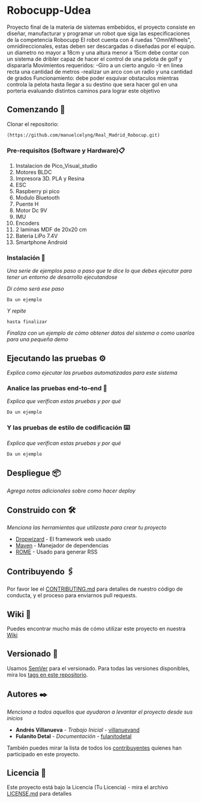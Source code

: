 
# Robocupp-Udea

Proyecto final de la materia de sistemas embebidos, el proyecto consiste en diseñar, manufacturar y programar un robot que siga las especificaciones de la competencia Robocupp
El robot cuenta con 4 ruedas "OmniWheels", omnidireccionales, estas deben ser descargadas o diseñadas por el equipo. un diametro no mayor a 18cm y una altura menor a 15cm
debe contar con un sistema de dribler capaz de hacer el control de una pelota de golf y dispararla
Movimientos requeridos:
-Giro a un cierto angulo
-Ir en linea recta una cantidad de metros
-realizar un arco con un radio y una cantidad de grados
Funcionamiento: debe poder esquivar obstaculos mientras controla la pelota hasta llegar a su destino que sera hacer gol en una porteria evaluando distintos caminos para lograr este objetivo 


## Comenzando 🚀

Clonar el repositorio:
```
(https://github.com/manuelcelyng/Real_Madrid_Robocup.git)
```


### Pre-requisitos (Software y Hardware)📋

1. Instalacion de Pico_Visual_studio
2. Motores BLDC
3. Impresora 3D. PLA y Resina
4. ESC
5. Raspberry pi pico
6. Modulo Bluetooth
7. Puente H
8. Motor Dc 9V
9. IMU
10. Encoders
11. 2 laminas MDF de 20x20 cm
12. Bateria LiPo 7.4V
13. Smartphone Android

### Instalación 🔧

_Una serie de ejemplos paso a paso que te dice lo que debes ejecutar para tener un entorno de desarrollo ejecutandose_

_Dí cómo será ese paso_

```
Da un ejemplo
```

_Y repite_

```
hasta finalizar
```

_Finaliza con un ejemplo de cómo obtener datos del sistema o como usarlos para una pequeña demo_

## Ejecutando las pruebas ⚙️

_Explica como ejecutar las pruebas automatizadas para este sistema_

### Analice las pruebas end-to-end 🔩

_Explica que verifican estas pruebas y por qué_

```
Da un ejemplo
```

### Y las pruebas de estilo de codificación ⌨️

_Explica que verifican estas pruebas y por qué_

```
Da un ejemplo
```

## Despliegue 📦

_Agrega notas adicionales sobre como hacer deploy_

## Construido con 🛠️

_Menciona las herramientas que utilizaste para crear tu proyecto_

* [Dropwizard](http://www.dropwizard.io/1.0.2/docs/) - El framework web usado
* [Maven](https://maven.apache.org/) - Manejador de dependencias
* [ROME](https://rometools.github.io/rome/) - Usado para generar RSS

## Contribuyendo 🖇️

Por favor lee el [CONTRIBUTING.md](https://gist.github.com/villanuevand/xxxxxx) para detalles de nuestro código de conducta, y el proceso para enviarnos pull requests.

## Wiki 📖

Puedes encontrar mucho más de cómo utilizar este proyecto en nuestra [Wiki](https://github.com/tu/proyecto/wiki)

## Versionado 📌

Usamos [SemVer](http://semver.org/) para el versionado. Para todas las versiones disponibles, mira los [tags en este repositorio](https://github.com/tu/proyecto/tags).

## Autores ✒️

_Menciona a todos aquellos que ayudaron a levantar el proyecto desde sus inicios_

* **Andrés Villanueva** - *Trabajo Inicial* - [villanuevand](https://github.com/villanuevand)
* **Fulanito Detal** - *Documentación* - [fulanitodetal](#fulanito-de-tal)

También puedes mirar la lista de todos los [contribuyentes](https://github.com/your/project/contributors) quíenes han participado en este proyecto. 

## Licencia 📄

Este proyecto está bajo la Licencia (Tu Licencia) - mira el archivo [LICENSE.md](LICENSE.md) para detalles


